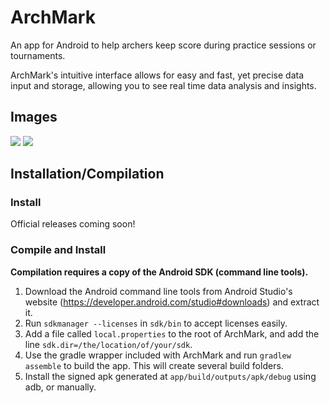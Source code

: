# ArchMark
An app for Android to help archers keep score during practice sessions or tournaments.

ArchMark's intuitive interface allows for easy and fast, yet precise data input and storage, allowing you to see real time data analysis and insights. 

## Images
![](https://i.imgur.com/XZn7m7R.png?1) ![](https://i.imgur.com/rdbNW4i.png?2)

## Installation/Compilation
### Install
Official releases coming soon!
### Compile and Install
**Compilation requires a copy of the Android SDK (command line tools).**
1. Download the Android command line tools from Android Studio's website (https://developer.android.com/studio#downloads) and extract it.
2. Run `sdkmanager --licenses` in `sdk/bin` to accept licenses easily.
3. Add a file called `local.properties` to the root of ArchMark, and add the line `sdk.dir=/the/location/of/your/sdk`.
4. Use the gradle wrapper included with ArchMark and run `gradlew assemble` to build the app. This will create several build folders.
5. Install the signed apk generated at `app/build/outputs/apk/debug` using adb, or manually.

